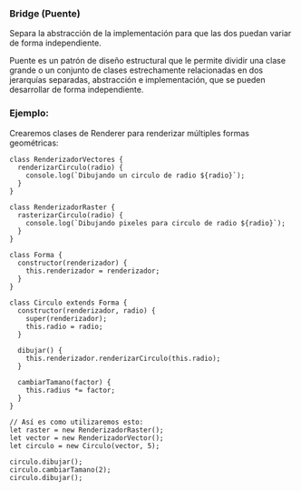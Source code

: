 

### Bridge (Puente)

Separa la abstracción de la implementación para que las dos puedan variar de forma independiente.

Puente es un patrón de diseño estructural que le permite dividir una clase grande o un conjunto de clases estrechamente relacionadas en dos jerarquías separadas, abstracción e implementación, que se pueden desarrollar de forma independiente.

### Ejemplo:

Crearemos clases de Renderer para renderizar múltiples formas geométricas:

```
class RenderizadorVectores {
  renderizarCirculo(radio) {
    console.log(`Dibujando un circulo de radio ${radio}`);
  }
}

class RenderizadorRaster {
  rasterizarCirculo(radio) {
    console.log(`Dibujando pixeles para circulo de radio ${radio}`);
  }
}

class Forma {
  constructor(renderizador) {
    this.renderizador = renderizador;
  }
}

class Circulo extends Forma {
  constructor(renderizador, radio) {
    super(renderizador);
    this.radio = radio;
  }
  
  dibujar() {
    this.renderizador.renderizarCirculo(this.radio);
  }
  
  cambiarTamano(factor) {
    this.radius *= factor;
  }
}

// Así es como utilizaremos esto:
let raster = new RenderizadorRaster();
let vector = new RenderizadorVector();
let circulo = new Circulo(vector, 5);

circulo.dibujar();
circulo.cambiarTamano(2);
circulo.dibujar();

```